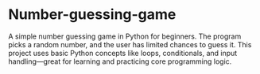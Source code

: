 # Number-guessing-game
A simple number guessing game in Python for beginners. The program picks a random number, and the user has limited chances to guess it. This project uses basic Python concepts like loops, conditionals, and input handling—great for learning and practicing core programming logic.
